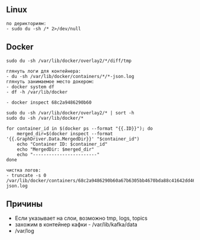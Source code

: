 ## Linux

```
по дерикториям:
- sudo du -sh /* 2>/dev/null 
```

## Docker

```
sudo du -sh /var/lib/docker/overlay2/*/diff/tmp

глянуть логи для контейнера:
- du -sh /var/lib/docker/containers/*/*-json.log
глянуть занимаемое место докером:
- docker system df
- df -h /var/lib/docker

- docker inspect 68c2a9486290b60

sudo du -sh /var/lib/docker/overlay2/* | sort -h
sudo du -sh /var/lib/docker/*

for container_id in $(docker ps --format "{{.ID}}"); do
    merged_dir=$(docker inspect --format '{{.GraphDriver.Data.MergedDir}}' "$container_id")
    echo "Container ID: $container_id"
    echo "MergedDir: $merged_dir"
    echo "------------------------"
done

чистка логов:
- truncate -s 0 /var/lib/docker/containers/68c2a9486290b60a67b6305bb4670bda88c41642dd46c096f4cfd0fe5494f77f/68c2a9486290b60a67b6305bb4670bda88c41642dd46c096f4cfd0fe5494f77f-json.log
```

## Причины

- Если указывает на слои, возможно tmp, logs, topics
- захожим в контейнер кафки - /var/lib/kafka/data
- /var/log